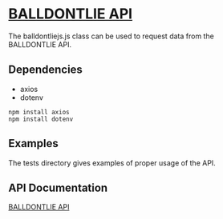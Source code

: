 # [BALLDONTLIE API](https://docs.balldontlie.io/#introduction)
The balldontliejs.js class can be used to request data from the BALLDONTLIE API.

## Dependencies
- axios
- dotenv
```
npm install axios
npm install dotenv
```

## Examples
The tests directory gives examples of proper usage of the API.

## API Documentation
[BALLDONTLIE API](https://docs.balldontlie.io/#introduction)
